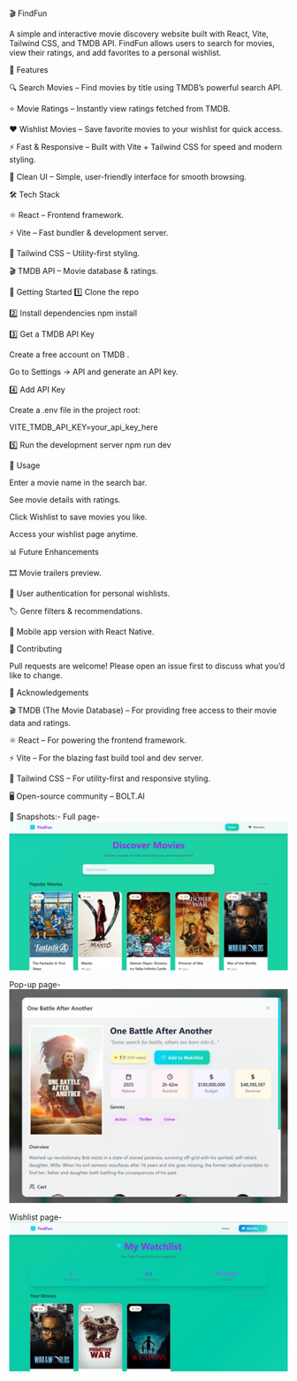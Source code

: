 🎬 FindFun

A simple and interactive movie discovery website built with React, Vite, Tailwind CSS, and TMDB API.
FindFun allows users to search for movies, view their ratings, and add favorites to a personal wishlist.

📌 Features

🔍 Search Movies – Find movies by title using TMDB’s powerful search API.

⭐ Movie Ratings – Instantly view ratings fetched from TMDB.

❤️ Wishlist Movies – Save favorite movies to your wishlist for quick access.

⚡ Fast & Responsive – Built with Vite + Tailwind CSS for speed and modern styling.

🎥 Clean UI – Simple, user-friendly interface for smooth browsing.

🛠 Tech Stack

⚛️ React – Frontend framework.

⚡ Vite – Fast bundler & development server.

🎨 Tailwind CSS – Utility-first styling.

🎬 TMDB API – Movie database & ratings.


🚀 Getting Started
1️⃣ Clone the repo

2️⃣ Install dependencies
npm install

3️⃣ Get a TMDB API Key

Create a free account on TMDB
.

Go to Settings → API and generate an API key.

4️⃣ Add API Key

Create a .env file in the project root:

VITE_TMDB_API_KEY=your_api_key_here

5️⃣ Run the development server
npm run dev


🎯 Usage

Enter a movie name in the search bar.

See movie details with ratings.

Click Wishlist to save movies you like.

Access your wishlist page anytime.



📊 Future Enhancements

🎞 Movie trailers preview.

👤 User authentication for personal wishlists.

🏷 Genre filters & recommendations.

📱 Mobile app version with React Native.


🤝 Contributing

Pull requests are welcome! Please open an issue first to discuss what you’d like to change.

🙏 Acknowledgements

🎬 TMDB (The Movie Database)
 – For providing free access to their movie data and ratings.

⚛️ React
 – For powering the frontend framework.

⚡ Vite
 – For the blazing fast build tool and dev server.

🎨 Tailwind CSS
 – For utility-first and responsive styling.

🖥 Open-source community – BOLT.AI

📸 Snapshots:-
 Full page-
  ![alt text](<Screenshot 2025-10-01 003622-1.png>)

  Pop-up page-
  ![alt text](image-1.png)
  
  Wishlist page-
  ![alt text](image-2.png)

